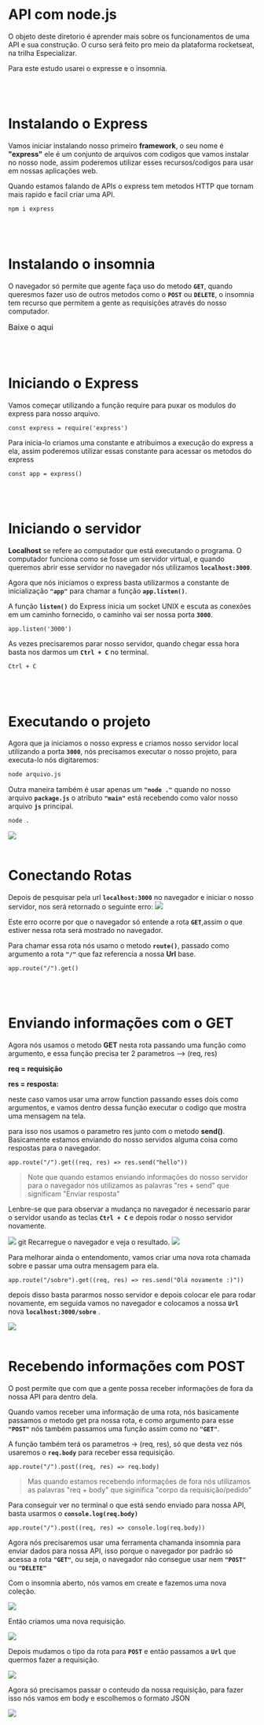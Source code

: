 # API com node.js

O objeto deste diretorio é aprender mais sobre os funcionamentos de uma API e sua construção.
O curso será feito pro meio da plataforma rocketseat, na trilha Especializar.

Para este estudo usarei o expresse e o insomnia.

<br>
<br>

# Instalando o Express

Vamos iniciar instalando nosso primeiro **framework**, o seu nome é **"express"** ele é um conjunto de arquivos com codigos que vamos instalar no nosso node, assim poderemos utilizar esses recursos/codigos para usar em nossas aplicações web.

Quando estamos falando de APIs o express tem metodos HTTP que tornam mais rapido e facil criar uma API.

```Bash
npm i express
```

<br>
<br>

# Instalando o insomnia

O navegador só permite que agente faça uso do metodo **`GET`**, quando queresmos fazer uso de outros metodos como o **`POST`** ou **`DELETE`**, o insomnia tem recurso que permitem a gente as requisições através do nosso computador.

<a hrf="https://insomnia.rest/download" style="text-decoration:none; font-size:16px; ">Baixe o aqui</a>

<br>
<br>

# Iniciando o Express

Vamos começar utilizando a função require para puxar os modulos do express para nosso arquivo.

```JS
const express = require('express')
```

Para inicia-lo criamos uma constante e atribuimos a execução do express a ela, assim poderemos utilizar essas constante para acessar os metodos do express

```JS
const app = express()
```

<br>
<br>

# Iniciando o servidor

**Localhost** se refere ao computador que está executando o programa.
O computador funciona como se fosse um servidor virtual, e quando queremos abrir esse servidor no navegador nós utilizamos **`localhost:3000`**.

Agora que nós iniciamos o express basta utilizarmos a constante de inicialização **`"app"`** para chamar a função **`app.listen()`**.

A função **`listen()`** do Express inicia um socket UNIX e escuta as conexões em um caminho fornecido, o caminho vai ser nossa porta **`3000`**.

```JS
app.listen('3000')
```

As vezes precisaremos parar nosso servidor, quando chegar essa hora basta nos darmos um **`Ctrl + C`** no terminal.

```Bash
Ctrl + C
```

<br>
<br>

# Executando o projeto

Agora que ja iniciamos o nosso express e criamos nosso servidor local utilizando a porta **`3000`**, nós precisamos executar o nosso projeto, para executa-lo nós digitaremos:

```Bash
node arquivo.js
```

Outra maneira também é usar apenas um **`"node ."`** quando no nosso arquivo **`package.js`** o atributo **`"main"`** está recebendo como valor nosso arquivo **`js`** principal.

```Bash
node .
```

<img src="./imgs/exec_project.PNG">

<br>
<br>

# Conectando Rotas

Depois de pesquisar pela url **`localhost:3000`** no navegador e iniciar o nosso servidor, nos será retornado o seguinte erro:
<img src="./imgs/localhost.PNG">

Este erro ocorre por que o navegador só entende a rota **`GET`**,assim o que estiver nessa rota será mostrado no navegador.

Para chamar essa rota nós usamo o metodo **`route()`**, passado como argumento a rota **`"/"`** que faz referencia a nossa **Url** base.

```JS
app.route("/").get()
```

<br>
<br>

# Enviando informações com o GET

Agora nós usamos o metodo **GET** nesta rota passando uma função como argumento, e essa função precisa ter 2 parametros --> (req, res)

**req = requisição**

**res = resposta:**

neste caso vamos usar uma arrow function passando esses dois como argumentos, e vamos dentro dessa função executar o codigo que mostra uma mensagem na tela.

para isso nos usamos o parametro res junto com o metodo **send()**.
Basicamente estamos enviando do nosso servidos alguma coisa como respostas para o navegador.

```JS
app.route("/").get((req, res) => res.send("hello"))
```

> Note que quando estamos enviando informações do nosso servidor para o navegador nós utilizamos as palavras "res + send" que significam "Enviar resposta"

Lenbre-se que para observar a mudança no navegador é necessario parar o servidor usando as teclas **`Ctrl + C`** e depois rodar o nosso servidor novamente.

  <img src="./imgs/terminal.PNG">
  git
  Recarregue o navegador e veja o resultado.

  <img src="./imgs/hello.PNG">

Para melhorar ainda o entendomento, vamos criar uma nova rota chamada sobre e passar uma outra mensagem para ela.

```JS
app.route("/sobre").get((req, res) => res.send("Olá novamente :)"))
```

depois disso basta pararmos nosso servidor e depois colocar ele para rodar novamente, em seguida vamos no navegador e colocamos a nossa **`Url`** nova **`localhost:3000/sobre`** .

  <img src="./imgs/rota_sobre.PNG">

<br>
<br>

# Recebendo informações com POST

O post permite que com que a gente possa receber informações de fora da nossa API para dentro dela.

Quando vamos receber uma informação de uma rota, nós basicamente passamos o metodo get pra nossa rota, e como argumento para esse **`"POST"`** nós também passamos uma função assim como no **`"GET"`**.

A função também terá os parametros -> (req, res), só que desta vez nós usaremos o **`req.body`** para receber essa requisição.

```JS
app.route("/").post((req, res) => req.body)
```

> Mas quando estamos recebendo informações de fora nós utilizamos as palavras "req + body" que siginifica "corpo da requisição/pedido"

Para conseguir ver no terminal o que está sendo enviado para nossa API, basta usarmos o **`console.log(req.body)`**

```JS
app.route("/").post((req, res) => console.log(req.body))
```

Agora nós precisaremos usar uma ferramenta chamanda insomnia para enviar dados para nossa API, isso porque o navegador por padrão só acessa a rota **`"GET"`**, ou seja, o navegador não consegue usar nem **`"POST"`** ou **`"DELETE"`**

Com o insomnia aberto, nós vamos em create e fazemos uma nova coleção.

<img src="./imgs/insomnia.PNG">

Então criamos uma nova requisição.

<img src="./imgs/requisicao.PNG">

Depois mudamos o tipo da rota para **`POST`** e então passamos a **`Url`** que quermos fazer a requisição.

<img src="./imgs/insomnia_host.png">

Agora só precisamos passar o conteudo da nossa requisição, para fazer isso nós vamos em body e escolhemos o formato JSON

<img src="./imgs/body.PNG">
